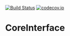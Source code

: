 [![Build Status](https://api.travis-ci.org/symbiote-h2020/CoreInterface.svg?branch=staging)](https://api.travis-ci.org/symbiote-h2020/CoreInterface)
[![codecov.io](https://codecov.io/github/symbiote-h2020/CoreInterface/branch/master/graph/badge.svg)](https://codecov.io/github/symbiote-h2020/CoreInterface)

# CoreInterface


